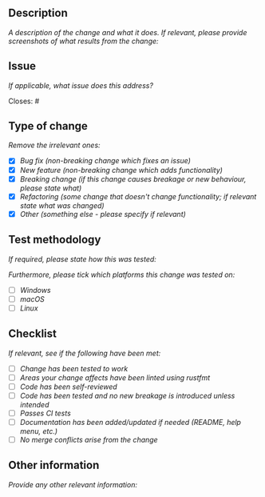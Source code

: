## Description

_A description of the change and what it does. If relevant, please provide screenshots of what results from the change:_

## Issue

_If applicable, what issue does this address?_

Closes: #

## Type of change

_Remove the irrelevant ones:_

- [x] _Bug fix (non-breaking change which fixes an issue)_
- [x] _New feature (non-breaking change which adds functionality)_
- [x] _Breaking change (if this change causes breakage or new behaviour, please state what)_
- [x] _Refactoring (some change that doesn't change functionality; if relevant state what was changed)_
- [x] _Other (something else - please specify if relevant)_

## Test methodology

_If required, please state how this was tested:_

_Furthermore, please tick which platforms this change was tested on:_

- [ ] _Windows_
- [ ] _macOS_
- [ ] _Linux_

## Checklist

_If relevant, see if the following have been met:_

- [ ] _Change has been tested to work_
- [ ] _Areas your change affects have been linted using rustfmt_
- [ ] _Code has been self-reviewed_
- [ ] _Code has been tested and no new breakage is introduced unless intended_
- [ ] _Passes CI tests_
- [ ] _Documentation has been added/updated if needed (README, help menu, etc.)_
- [ ] _No merge conflicts arise from the change_

## Other information

_Provide any other relevant information:_
